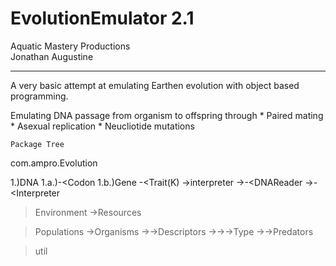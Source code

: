 EvolutionEmulator 2.1
=====================
Aquatic Mastery Productions  
Jonathan Augustine
________________________________

A very basic attempt at emulating Earthen evolution with object based programming.

Emulating DNA passage from organism to offspring through 
	* Paired mating
	* Asexual replication
	* Neucliotide mutations 

	Package Tree

com.ampro.Evolution

1.)DNA
1.a.)-<Codon
1.b.)Gene
-<Trait(K)
->interpreter
->-<DNAReader
->-<Interpreter
>Environment
->Resources

>Populations
->Organisms
->->Descriptors
->->->Type
->->Predators

>util
	